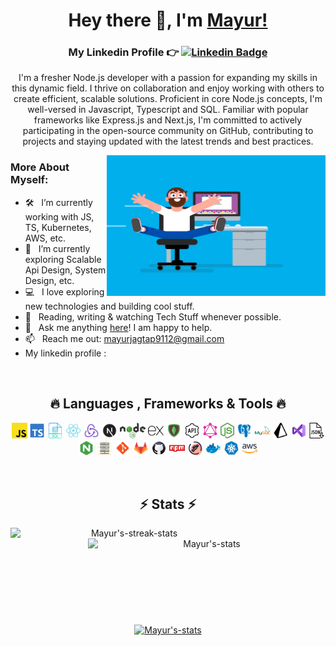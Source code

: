 <div align="center">

# Hey there 👋, I'm [Mayur!](https://github.com/MayurJagtap-Dev/)

### My Linkedin Profile 👉 [![Linkedin Badge](https://img.shields.io/badge/-LinkedIn-0e76a8?style=flat-square&logo=Linkedin&logoColor=white)](https://linkedin.com/in/mayurjagtap-dev)

I'm a fresher Node.js developer with a passion for expanding my skills in this dynamic field. I thrive on collaboration and enjoy working with others to create efficient, scalable solutions. Proficient in core Node.js concepts, I'm well-versed in Javascript, Typescript and SQL. Familiar with popular frameworks like Express.js and Next.js, I'm committed to actively participating in the open-source community on GitHub, contributing to projects and staying updated with the latest trends and best practices.

</div>

<p>
<img align="right" height="225" width="350" alt="" src="https://raw.githubusercontent.com/MayurJagtap-Dev/MayurJagtap-Dev/master/assets/coder.gif" />

### More About Myself:

- 🛠 &nbsp; I’m currently working with JS, TS, Kubernetes, AWS, etc.
- 🚀 &nbsp; I’m currently exploring Scalable Api Design, System Design, etc.
- 💻 &nbsp; I love exploring new technologies and building cool stuff.
- 📰 &nbsp; Reading, writing & watching Tech Stuff whenever possible.
- 💬 &nbsp; Ask me anything [here](https://github.com/MayurJagtap-Dev/MayurJagtap-Dev/issues)! I am happy to help.
- 📫 &nbsp; Reach me out: mayurjagtap9112@gmail.com
- My linkedin profile :
</p>

<br>
<h2 align="center">🔥 Languages , Frameworks & Tools 🔥</h2>
<p align="center">
  <code><img title="Javascript" height="25" src="assets/javascript.svg"></code>
  <code><img title="Typescript" height="25" src="assets/typescript.svg"></code>
  <code><img title="SQL" height="25" src="assets/sql.png"></code>
  <code><img title="React" height="25" src="assets/react.png"></code>
  <code><img title="Redux" height="25" src="assets/redux.png"></code>
  <code><img title="NextJs" height="25" src="assets/next.png"></code>
  <code><img title="NodeJs1" height="25" src="assets/nodejs.svg"></code>
  <code><img title="ExpressJs" height="25" src="assets/expressjs.png"></code>
  <code><img title="MongoDB" height="25" src="assets/mongodb.png"></code>
  <code><img title="REST api" height="25" src="assets/resi-api.png"></code>
  <code><img title="GraphQL api" height="25" src="assets/graphql-api.png"></code>
  <code><img title="NodeJs2" height="25" src="assets/node-js.svg"></code>
  <code><img title="PostgreSQL" height="25" src="assets/postgresql.png"></code>
  <code><img title="MySQL" height="25" src="assets/mysql.png"></code>
  <code><img title="Prisma" height="25" src="assets/prisma.png"></code>
  <code><img title="Visual Studio Code" height="25" src="assets/vscode.png"></code>
  <code><img title="JSON" height="25" src="assets/json.png"></code>
  <code><img title="Nginx" height="25" src="assets/nginx.png"></code>
  <code><img title="Server-Programming" height="25" src="assets/server-side-programming.png"></code>
  <code><img title="Git" height="25" src="assets/git.png"></code>
  <code><img title="Gitlab" height="25" src="assets/gitlab.png"></code>
  <code><img title="GitHub" height="25" src="assets/github.png"></code>
  <code><img title="npm" height="25" src="assets/npm.png"></code>
  <code><img title="Postman" height="25" src="assets/postman.png"></code>
  <code><img title="Docker" height="25" src="assets/docker.png"></code>
  <code><img title="Kubernets" height="25" src="assets/kubernetes.png"></code>
  <code><img title="AWS" height="25" src="assets/aws.png"></code>
</p>

<br>
<h2 align="center">⚡ Stats ⚡</h2>
<p align=center>
  <div align=center>
    <a href="https://github.com/denvercoder1/github-readme-streak-stats" title="Go to Source">
      <img align="left" width=380 src="https://streak-stats.demolab.com/?user=MayurJagtap-Dev&theme=react&border=61dafb&hide_border=true" alt="Mayur's-streak-stats" />
    </a>
    <a href="https://github.com/anuraghazra/github-readme-stats" title="Go to Source">
      <img align="right" width=380 src="https://github-readme-stats-t7s6dq.vercel.app/api?username=MayurJagtap-Dev&show_icons=true&theme=react&border_color=61dafb&hide_border=true" alt="Mayur's-stats"/>
    </a>
  </div>
  <br><br><br><br><br><br><br><br><br>
  <div align=center>
    <a href="https://github.com/anuraghazra/github-readme-stats">
      <img height=200 align="center" src="https://github-readme-stats-t7s6dq.vercel.app/api/top-langs/?username=MayurJagtap-Dev&layout=donut"  alt="Mayur's-stats"/>
    </a>
  </div>
</p>
